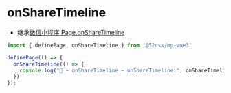# onShareTimeline

* 继承[微信小程序 Page.onShareTimeline](https://developers.weixin.qq.com/miniprogram/dev/reference/api/Page.html#onShareTimeline)

```ts
import { definePage, onShareTimeline } from '@52css/mp-vue3'

definePage(() => {
  onShareTimeline(() => {
    console.log("🚀 ~ onShareTimeline ~ onShareTimeline:", onShareTimeline)
  })
});
```